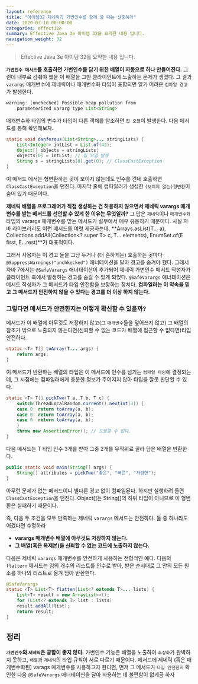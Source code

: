 ```yaml
---
layout: reference
title: "아이템32 제네릭과 가변인수를 함께 쓸 때는 신중하라"
date: 2020-03-10 00:00:00
categories: effective
summary: Effective Java 3e 아이템 32을 요약한 내용 입니다.
navigation_weight: 32
---
```


> Effective Java 3e 아이템 32를 요약한 내용 입니다.

**`가변인수 메서드`를 호출하면 가변인수를 담기 위한 배열이 자동으로 하나 만들어진다.** 그런데 내부로 감춰야 했을 이 배열을 그만 클라이언트에 노출하는 문제가 생겼다. 그 결과 `varargs` 매개변수에 제네릭이나 매개변수화 타입이 포함되면 알기 어려운 `컴파일 경고`가 발생한다. 
```java
warning: [unchecked] Possible heap pollution from 
    parameterized vararg type List<String>
```
매개변수화 타입의 변수가 타입이 다른 객체를 참조하면 `힙 오염`이 발생한다. 다음 메서드를 통해 확인해보자. 
```java
static void danferous(List<String>... stringLists) {
    List<Integer> intList = List.of(42);
    Object[] objects = stringLists;
    objects[0] = intList; // 힙 오염 발생
    String s = stringLists[0].get(0); // ClassCastException
}
```
이 메서드 에서는 형변환하는 곳이 보이지 않는데도 인수를 건네 호출하면 `ClassCastException`을 던진다. 마지막 줄에 컴파일러가 생성한 `(보이지 않는)형변환`이 숨어 있기 때문이다. 

**제네릭 배열을 프로그래머가 직접 생성하는 건 허용하지 않으면서 제네릭 varargs 매개변수를 받는 메서드를 선언할 수 있게 한 이유는 무엇일까?** 그 답은 `제네릭`이나 `매개변수화` 타입의 varargs 매개변수를 받는 메서드가 실무에서 매우 유용하기 때문이다. 사실 자바 라이브러리도 이런 메서드를 여럿 제공하는데, **Arrays.asList(T... a), Collections.addAll(Collection<? super T> c, T... elements), EnumSet.of(E first, E...rest)**가 대표적이다. 

그래서 사용자는 이 경고 들을 그냥 두거나 (더 흔하게는) 호출하는 곳마다 `@SuppressWarnings("unchkecked")` 에너테이션을 달아 경고를 숨겨야 했다. 그래서 자바 7에서는 `@SafeVarargs` 애너테이션이 추가되어 제네릭 가변인수 메서드 작성자가 클라이언트 측에서 발생하는 경고를 숨길 수 있게 되었다. `@SafeVarargs` 애너테이션은 메서드 작성자가 그 메서드가 타입 안전함을 보장하는 장치다. **컴파일러는 이 약속을 믿고 그 메서드가 안전하지 않을 수 있다는 경고를 더 이상 하지 않는다.** 

### 그렇다면 메서드가 안전한지는 어떻게 확신할 수 있을까?

메서드가 이 배열에 아무것도 저장하지 않고(그 `매개변수`들을 덮어쓰지 않고) 그 배열의 참조가 밖으로 노출되지 않는다면(신뢰할 수 없는 코드가 배열에 접근할 수 없다면)타입 안전하다. 
```java
static <T> T[] toArray(T... args) {
    return args;
}
```
이 메서드가 반환하는 배열의 타입은 이 메서드에 인수를 넘기는 `컴파일 타임`에 결정되는데, 그 시점에는 컴파일러에게 충분한 정보가 주어지지 않아 타입을 잘못 판단할 수 있다. 
```java
static <T> T[] pickTwo(T a, T b, T c) {
    switch(ThreadLocalRandom.current().nextInt(3)) {
    case 0: return toArray(a, b);
    case 0: return toArray(a, b);
    case 0: return toArray(a, b);
    }
    throw new AssertionError(); // 도달할 수 없다. 
}
```
다음 메서드는 T 타입 인수 3개를 받아 그중 2개를 무작위로 골라 담은 배열을 반환한다. 
```java
public static void main(String[] args) {
    String[] attributes = pickTwo("좋은", "빠른", "저렴한");
}
```
아무런 문제가 없는 메서드이니 별다른 경고 없이 컴파일된다. 하지만 실행하려 들면 `ClassCastException`을 던진다. Object[]는 String[]의 하위 타입이 아니므로 이 형변환은 실패하기 때문이다. 

즉, 다음 두 조건을 모두 만족하는 제네릭 `varargs` 메서드는 안전하다. 둘 중 하나라도 어겼다면 수정하라

- **varargs 매개변수 배열에 아무것도 저장하지 않는다.**
- **그 배열(혹은 복제본)을 신뢰할 수 없는 코드에 노출하지 않는다.**

다음은 제네릭 `varargs` 매개변수를 안전하게 사용하는 전형적인 예다. 다음의 `flattern` 메서드는 임의 개수의 리스트를 인수로 받아, 받은 순서대로 그 안의 모든 원소를 하나의 리스트로 옮겨 담아 반환한다. 
```java
@SafeVarargs
static <T> List<T> flatten(List<? extends T>... lists) {
    List<T> result = new ArrayList<>();
    for (List<? extends T> list : lists)
    result.addAll(list);
    return result;
}
```
## 정리

**`가변인수`와 `제네릭`은 궁합이 좋지 않다.** 가변인수 기능은 배열을 노출하여 `추상화`가 완벽하지 못하고, `배열`과 `제네릭`의 타입 규칙이 서로 다르기 때문이다. 메서드에 제네릭 (혹은 매개변수화된) varags 매개변수를 사용하고자 한다면, 먼저 그 메서드가 `타입 안전한지` 확인한 다음 `@SafeVarargs` 애너테이션을 달아 사용하는 데 불편함이 없게끔 하자